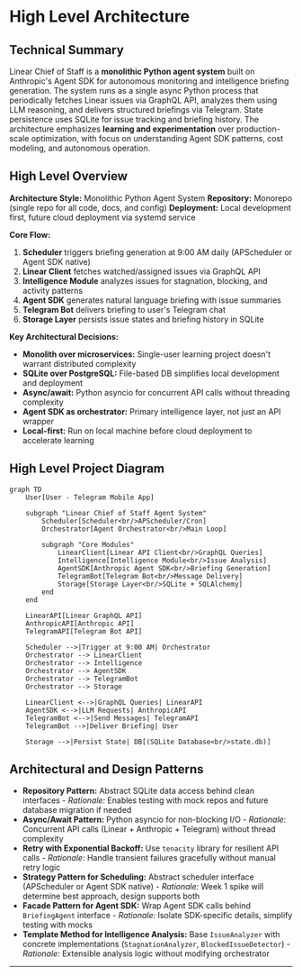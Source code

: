 # High Level Architecture

## Technical Summary

Linear Chief of Staff is a **monolithic Python agent system** built on Anthropic's Agent SDK for autonomous monitoring and intelligence briefing generation. The system runs as a single async Python process that periodically fetches Linear issues via GraphQL API, analyzes them using LLM reasoning, and delivers structured briefings via Telegram. State persistence uses SQLite for issue tracking and briefing history. The architecture emphasizes **learning and experimentation** over production-scale optimization, with focus on understanding Agent SDK patterns, cost modeling, and autonomous operation.

## High Level Overview

**Architecture Style:** Monolithic Python Agent System
**Repository:** Monorepo (single repo for all code, docs, and config)
**Deployment:** Local development first, future cloud deployment via systemd service

**Core Flow:**
1. **Scheduler** triggers briefing generation at 9:00 AM daily (APScheduler or Agent SDK native)
2. **Linear Client** fetches watched/assigned issues via GraphQL API
3. **Intelligence Module** analyzes issues for stagnation, blocking, and activity patterns
4. **Agent SDK** generates natural language briefing with issue summaries
5. **Telegram Bot** delivers briefing to user's Telegram chat
6. **Storage Layer** persists issue states and briefing history in SQLite

**Key Architectural Decisions:**
- **Monolith over microservices:** Single-user learning project doesn't warrant distributed complexity
- **SQLite over PostgreSQL:** File-based DB simplifies local development and deployment
- **Async/await:** Python asyncio for concurrent API calls without threading complexity
- **Agent SDK as orchestrator:** Primary intelligence layer, not just an API wrapper
- **Local-first:** Run on local machine before cloud deployment to accelerate learning

## High Level Project Diagram

```mermaid
graph TD
    User[User - Telegram Mobile App]

    subgraph "Linear Chief of Staff Agent System"
        Scheduler[Scheduler<br/>APScheduler/Cron]
        Orchestrator[Agent Orchestrator<br/>Main Loop]

        subgraph "Core Modules"
            LinearClient[Linear API Client<br/>GraphQL Queries]
            Intelligence[Intelligence Module<br/>Issue Analysis]
            AgentSDK[Anthropic Agent SDK<br/>Briefing Generation]
            TelegramBot[Telegram Bot<br/>Message Delivery]
            Storage[Storage Layer<br/>SQLite + SQLAlchemy]
        end
    end

    LinearAPI[Linear GraphQL API]
    AnthropicAPI[Anthropic API]
    TelegramAPI[Telegram Bot API]

    Scheduler -->|Trigger at 9:00 AM| Orchestrator
    Orchestrator --> LinearClient
    Orchestrator --> Intelligence
    Orchestrator --> AgentSDK
    Orchestrator --> TelegramBot
    Orchestrator --> Storage

    LinearClient <-->|GraphQL Queries| LinearAPI
    AgentSDK <-->|LLM Requests| AnthropicAPI
    TelegramBot <-->|Send Messages| TelegramAPI
    TelegramBot -->|Deliver Briefing| User

    Storage -->|Persist State| DB[(SQLite Database<br/>state.db)]
```

## Architectural and Design Patterns

- **Repository Pattern:** Abstract SQLite data access behind clean interfaces - _Rationale:_ Enables testing with mock repos and future database migration if needed
- **Async/Await Pattern:** Python asyncio for non-blocking I/O - _Rationale:_ Concurrent API calls (Linear + Anthropic + Telegram) without thread complexity
- **Retry with Exponential Backoff:** Use `tenacity` library for resilient API calls - _Rationale:_ Handle transient failures gracefully without manual retry logic
- **Strategy Pattern for Scheduling:** Abstract scheduler interface (APScheduler or Agent SDK native) - _Rationale:_ Week 1 spike will determine best approach, design supports both
- **Facade Pattern for Agent SDK:** Wrap Agent SDK calls behind `BriefingAgent` interface - _Rationale:_ Isolate SDK-specific details, simplify testing with mocks
- **Template Method for Intelligence Analysis:** Base `IssueAnalyzer` with concrete implementations (`StagnationAnalyzer`, `BlockedIssueDetector`) - _Rationale:_ Extensible analysis logic without modifying orchestrator

---
